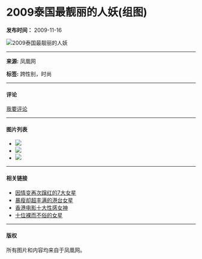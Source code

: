 # 2009泰国最靓丽的人妖(组图)

**发布时间：** 2009-11-16

![2009泰国最靓丽的人妖](http://img.ifeng.com/res/200906/0629-120637_1497_14.jpg)

---

**来源:** 凤凰网

**标签:** 跨性别，时尚

---

#### 评论 

[我要评论](http://comment.ifeng.com/view.php?docUrl=http://fashion.ifeng.com/photo/mm/detail_2009_11/16/162513_13.shtml&docName=2009泰国最靓丽的人妖\(组图\))

---

#### 图片列表

- ![](http://img.ifeng.com/tres/TemplateRes/pic70.jpg)
- ![](http://img.ifeng.com/tres/TemplateRes/pic70.jpg)
- ![](http://img.ifeng.com/tres/TemplateRes/pic70.jpg)

---

#### 相关链接

- [因情变再次蹿红的7大女星](http://fashion.ifeng.com/photo/mm/detail_2009_11/16/162499_0.shtml)
- [暴瘦却超丰满的港台女星](http://fashion.ifeng.com/photo/mm/detail_2009_11/16/162483_0.shtml)
- [香港电影十大性感女神](http://fashion.ifeng.com/photo/mm/detail_2009_11/16/162457_0.shtml)
- [十位裸而不俗的女星](http://fashion.ifeng.com/photo/mm/detail_2009_11/16/162416_0.shtml)

--- 

#### 版权

所有图片和内容均来自于凤凰网。